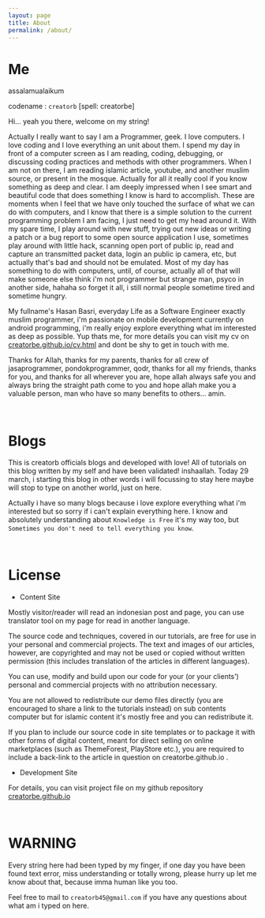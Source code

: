 ```yaml
---
layout: page
title: About
permalink: /about/
---
```


Me
===

assalamualaikum

codename : `creatorb` [spell: creatorbe]

Hi... yeah you there, welcome on my string!

Actually I really want to say I am a Programmer, geek. I love computers. I love coding and I love everything an unit about them. I spend my day in front of a computer screen as I am reading, coding, debugging, or discussing coding practices and methods with other programmers. When I am not on there, I am reading islamic article, youtube, and another muslim source, or present in the mosque. Actually for all it really cool if you know something as deep and clear. I am deeply impressed when I see smart and beautiful code that does something I know is hard to accomplish. These are moments when I feel that we have only touched the surface of what we can do with computers, and I know that there is a simple solution to the current programming problem I am facing, I just need to get my head around it. With my spare time, I play around with new stuff, trying out new ideas or writing a patch or a bug report to some open source application I use, sometimes play around with little hack, scanning open port of public ip, read and capture an transmitted packet data, login an public ip camera, etc, but actually that's bad and should not be emulated. Most of my day has something to do with computers, until, of course, actually all of that will make someone else think i'm not programmer but strange man, psyco in another side, hahaha so forget it all, i still normal people sometime tired and sometime hungry.

My fullname's Hasan Basri, everyday Life as a Software Engineer exactly muslim programmer, i'm passionate on mobile development currently on android programming, i'm really enjoy explore everything what im interested as deep as possible. Yup thats me, for more details you can visit my cv on [creatorbe.github.io/cv.html](creatorbe.github.io/cv.html) and dont be shy to get in touch with me.

Thanks for Allah, thanks for my parents, thanks for all crew of jasaprogrammer, pondokprogrammer, qodr, thanks for all my friends, thanks for you, and thanks for all wherever you are, hope allah always safe you and always bring the straight path come to you and hope allah make you a valuable person, man who have so many benefits to others... amin.

<br/>

Blogs
=====

This is creatorb officials blogs and developed with love! All of tutorials on this blog written by my self and have been validated! inshaallah. Today 29 march, i starting this blog in other words i will focussing to stay here maybe will stop to type on another world, just on here.

Actually i have so many blogs because i love explore everything what i'm interested but so sorry if i can't explain everything here. I know and absolutely understanding about `Knowledge is Free` it's my way too, but `Sometimes you don't need to tell everything you know`.

<br/>

License
=======

* Content Site

Mostly visitor/reader will read an indonesian post and page, you can use translator tool on my page for read in another language.

The source code and techniques, covered in our tutorials, are free for use in your personal and commercial projects. The text and images of our articles, however, are copyrighted and may not be used or copied without written permission (this includes translation of the articles in different languages).

You can use, modify and build upon our code for your (or your clients’) personal and commercial projects with no attribution necessary.

You are not allowed to redistribute our demo files directly (you are encouraged to share a link to the tutorials instead) on sub contents computer but for islamic content it's mostly free and you can redistribute it.

If you plan to include our source code in site templates or to package it with other forms of digital content, meant for direct selling on online marketplaces (such as ThemeForest, PlayStore etc.), you are required to include a back-link to the article in question on creatorbe.github.io .

* Development Site

For details, you can visit project file on my github repository [creatorbe.github.io](https://github.com/creatorbe/creatorbe.github.io)

<br/>

WARNING
=======

Every string here had been typed by my finger, if one day you have been found text error, miss understanding or totally wrong, please hurry up let me know about that, because imma human like you too.

Feel free to mail to `creatorb45@gmail.com` if you have any questions about what am i typed on here.
